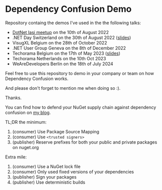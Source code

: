 # Dependency Confusion Demo

Repository containg the demos I've used in the the following talks:
- [DotNet Iasi meetup](https://www.meetup.com/dotnetiasi/events/287271942/) on the 10th of August 2022
- .NET Day Switzerland on the 30th of August 2022 ([slides](https://speakerdeck.com/dotnetday/dot-net-day-22-dependency-confusion-and-its-cure-a-nuget-story-by-andrei-epure))
- VisugXL Belgium on the 28th of October 2022
- .NET User Group Geneva on the 8th of December 2022
- Techorama Belgium on the 17th of May 2023 ([slides](slides/EPURE_Techorama_2023.pdf))
- Techorama Netherlands on the 10th Oct 2023
- WeAreDevelopers Berlin on the 18th of July 2024

Feel free to use this repository to demo in your company or team on how Dependency Confusion works.

And please don't forget to mention me when doing so :).

Thanks.

You can find how to defend your NuGet supply chain against dependency confusion on [my blog](https://andreiepure.ro/2022/08/28/dotnetday-resources.html).

TL;DR the minimum:
1. (consumer) Use Package Source Mapping
1. (consumer) Use `<trusted signers>`
1. (publisher) Reserve prefixes for both your public and private packages on nuget.org

Extra mile:
1. (consumer) Use a NuGet lock file
1. (consumer) Only used fixed versions of your dependencies
1. (publisher) Sign your packages
1. (publisher) Use deterministic builds
